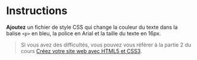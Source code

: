 # Instructions

**Ajoutez** un fichier de style CSS qui change la couleur du texte dans la balise `<p>` en bleu, la police en Arial et la taille du texte en 16px.

> Si vous avez des difficultés, vous pouvez vous référer à la partie 2 du cours [Créez votre site web avec HTML5 et CSS3](https://openclassrooms.com/fr/courses/1603881-creez-votre-site-web-avec-html5-et-css3/8061278-integrez-le-css-dans-la-page-html).
